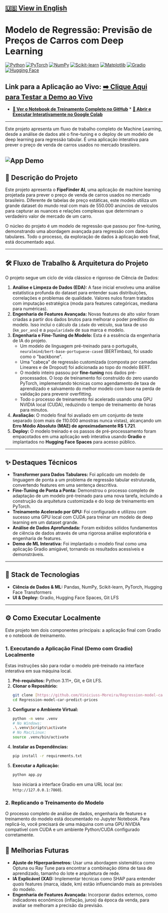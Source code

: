 [🇺🇸 View in English](./README.md)
---

# Modelo de Regressão: Previsão de Preços de Carros com Deep Learning

[![Python](https://img.shields.io/badge/Python-3.11-3776AB?style=for-the-badge&logo=python&logoColor=white)](https://www.python.org/)
[![PyTorch](https://img.shields.io/badge/PyTorch-2.1-EE4C2C?style=for-the-badge&logo=pytorch&logoColor=white)](https://pytorch.org/)
[![NumPy](https://img.shields.io/badge/NumPy-013243?style=for-the-badge&logo=numpy&logoColor=white)](https://numpy.org/)
[![Scikit-learn](https://img.shields.io/badge/Scikit--learn-F7931E?style=for-the-badge&logo=scikitlearn&logoColor=white)](https://scikit-learn.org/)
[![Matplotlib](https://img.shields.io/badge/Matplotlib-11557c?style=for-the-badge&logo=matplotlib&logoColor=white)](https://matplotlib.org/)
[![Gradio](https://img.shields.io/badge/Gradio-4.29-FF7622?style=for-the-badge&logo=gradio&logoColor=white)](https://www.gradio.app/)
[![Hugging Face](https://img.shields.io/badge/%F0%9F%A4%97%20Hugging%20Face-Spaces-yellow?style=for-the-badge)](https://huggingface.co/spaces)

**Link para a Aplicação ao Vivo:** [**➡️ Clique Aqui para Testar a Demo ao Vivo**](https://vinimoreira-regression-prices-cars-b4-it.hf.space)
---
* **[🔬 Ver o Notebook de Treinamento Completo no GitHub](./notebooks/notebook.ipynb)** * **[🚀 Abrir e Executar Interativamente no Google Colab](https://colab.research.google.com/drive/1r--GE8Np_mnvnmFqMAOKteCkH2Pe0HwE?usp=sharing)**
---
Este projeto apresenta um fluxo de trabalho completo de Machine Learning, desde a análise de dados até o fine-tuning e o deploy de um modelo de deep learning para regressão tabular. É uma aplicação interativa para prever o preço de venda de carros usados no mercado brasileiro.

![App Demo](./img/demo.gif)
---

## 📖 Descrição do Projeto

Este projeto apresenta o **FipeFinder AI**, uma aplicação de machine learning projetada para prever o preço de venda de carros usados no mercado brasileiro. Diferente de tabelas de preço estáticas, este modelo utiliza um grande dataset do mundo real com mais de 550.000 anúncios de veículos para capturar as nuances e relações complexas que determinam o verdadeiro valor de mercado de um carro.

O núcleo do projeto é um modelo de regressão que passou por fine-tuning, demonstrando uma abordagem avançada para regressão com dados tabulares. Todo o processo, da exploração de dados à aplicação web final, está documentado aqui.

---

## 🛠️ Fluxo de Trabalho & Arquitetura do Projeto

O projeto segue um ciclo de vida clássico e rigoroso de Ciência de Dados:
1.  **Análise e Limpeza de Dados (EDA):** A fase inicial envolveu uma análise estatística profunda do dataset para entender suas distribuições, correlações e problemas de qualidade. Valores nulos foram tratados com imputação estratégica (moda para features categóricas, mediana para numéricas).
2.  **Engenharia de Features Avançada:** Novas features de alto valor foram criadas a partir dos dados brutos para melhorar o poder preditivo do modelo. Isso inclui o cálculo da `idade` do veículo, sua taxa de uso (`km_por_ano`) e a `popularidade` de sua marca e modelo.
3.  **Engenharia e Fine-Tuning de Modelo:** Esta é a essência da engenharia de IA do projeto.
    * Um modelo de linguagem pré-treinado para o português, `neuralmind/bert-base-portuguese-cased` (BERTimbau), foi usado como o "backbone".
    * Uma "cabeça" de regressão customizada (composta por camadas Lineares e de Dropout) foi adicionada ao topo do modelo BERT.
    * O modelo inteiro passou por **fine-tuning** nos dados pré-processados. O loop de treinamento foi construído do zero usando PyTorch, implementando técnicas como agendamento de taxa de aprendizado e salvamento do melhor modelo com base na perda de validação para prevenir overfitting.
    * Todo o processo de treinamento foi acelerado usando uma GPU NVIDIA local (CUDA), reduzindo o tempo de treinamento de horas para minutos.
4.  **Avaliação:** O modelo final foi avaliado em um conjunto de teste separado (com mais de 110.000 amostras nunca vistas), alcançando um **Erro Médio Absoluto (MAE) de aproximadamente R$ 1.721**.
5.  **Deploy:** O modelo treinado e os passos de pré-processamento foram empacotados em uma aplicação web interativa usando **Gradio** e implantados no **Hugging Face Spaces** para acesso público.

---

## ✨ Destaques Técnicos

* **Transformer para Dados Tabulares:** Foi aplicado um modelo de linguagem de ponta a um problema de regressão tabular estruturada, convertendo features em uma sentença descritiva.
* **Fine-Tuning de Ponta a Ponta:** Demonstrou o processo completo de adaptação de um modelo pré-treinado para uma nova tarefa, incluindo a construção da arquitetura customizada e do loop de treinamento em PyTorch.
* **Treinamento Acelerado por GPU:** Foi configurado e utilizou com sucesso uma GPU local com CUDA para treinar um modelo de deep learning em um dataset grande.
* **Análise de Dados Aprofundada:** Foram exibidos sólidos fundamentos de ciência de dados através de uma rigorosa análise exploratória e engenharia de features.
* **Demo de ML Interativa:** Foi implantado o modelo final como uma aplicação Gradio amigável, tornando os resultados acessíveis e demonstráveis.

---

## 🚀 Stack de Tecnologias

* **Ciência de Dados & ML:** Pandas, NumPy, Scikit-learn, PyTorch, Hugging Face Transformers
* **UI & Deploy:** Gradio, Hugging Face Spaces, Git LFS

---

## ⚙️ Como Executar Localmente

Este projeto tem dois componentes principais: a aplicação final com Gradio e o notebook de treinamento.

### 1. Executando a Aplicação Final (Demo com Gradio) Localmente

Estas instruções são para rodar o modelo pré-treinado na interface interativa em sua máquina local.

1.  **Pré-requisitos:** Python 3.11+, Git, e Git LFS.
2.  **Clonar o Repositório:**
    ```bash
    git clone [https://github.com/Viniciuss-Moreira/Regression-model-car-predict-prices.git](https://github.com/Viniciuss-Moreira/Regression-model-car-predict-prices.git)
    cd Regression-model-car-predict-prices
    ```
3.  **Configurar o Ambiente Virtual:**
    ```bash
    python -m venv .venv
    # No Windows:
    .\.venv\Scripts\activate
    # No Mac/Linux:
    source .venv/bin/activate
    ```
4.  **Instalar as Dependências:**
    ```bash
    pip install -r requirements.txt
    ```
5.  **Executar a Aplicação:**
    ```bash
    python app.py
    ```
    Isso iniciará a interface Gradio em uma URL local (ex: `http://127.0.0.1:7860`).

### 2. Replicando o Treinamento do Modelo

O processo completo de análise de dados, engenharia de features e treinamento do modelo está documentado no Jupyter Notebook. Para replicá-lo, você precisará de uma máquina com uma GPU NVIDIA compatível com CUDA e um ambiente Python/CUDA configurado corretamente.

## 🔮 Melhorias Futuras

* **Ajuste de Hiperparâmetros:** Usar uma abordagem sistemática como Optuna ou Ray Tune para encontrar a combinação ótima de taxa de aprendizado, tamanho do lote e arquitetura de rede.
* **IA Explicável (XAI):** Implementar técnicas como SHAP para entender *quais* features (marca, idade, km) estão influenciando mais as previsões do modelo.
* **Engenharia de Features Avançada:** Incorporar dados externos, como indicadores econômicos (inflação, juros) da época da venda, para avaliar se melhoram a precisão da previsão.
